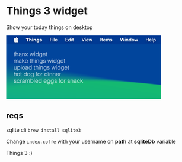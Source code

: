 # Things 3 widget
Show your today things on desktop

![Screenshot](https://github.com/tribeiros/ubersicht-things3/blob/main/screenshot.png)

## reqs
sqlite cli 
`brew install sqlite3`

Change `index.coffe` with your username on __path__ at **sqliteDb** variable

Things 3 :)



